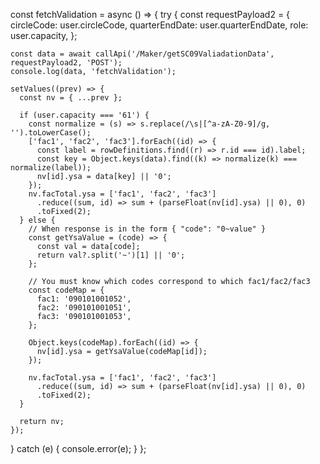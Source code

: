 const fetchValidation = async () => {
  try {
    const requestPayload2 = {
      circleCode: user.circleCode,
      quarterEndDate: user.quarterEndDate,
      role: user.capacity,
    };

    const data = await callApi('/Maker/getSC09ValiadationData', requestPayload2, 'POST');
    console.log(data, 'fetchValidation');

    setValues((prev) => {
      const nv = { ...prev };

      if (user.capacity === '61') {
        const normalize = (s) => s.replace(/\s|[^a-zA-Z0-9]/g, '').toLowerCase();
        ['fac1', 'fac2', 'fac3'].forEach((id) => {
          const label = rowDefinitions.find((r) => r.id === id).label;
          const key = Object.keys(data).find((k) => normalize(k) === normalize(label));
          nv[id].ysa = data[key] || '0';
        });
        nv.facTotal.ysa = ['fac1', 'fac2', 'fac3']
          .reduce((sum, id) => sum + (parseFloat(nv[id].ysa) || 0), 0)
          .toFixed(2);
      } else {
        // When response is in the form { "code": "0~value" }
        const getYsaValue = (code) => {
          const val = data[code];
          return val?.split('~')[1] || '0';
        };

        // You must know which codes correspond to which fac1/fac2/fac3
        const codeMap = {
          fac1: '090101001052',
          fac2: '090101001051',
          fac3: '090101001053',
        };

        Object.keys(codeMap).forEach((id) => {
          nv[id].ysa = getYsaValue(codeMap[id]);
        });

        nv.facTotal.ysa = ['fac1', 'fac2', 'fac3']
          .reduce((sum, id) => sum + (parseFloat(nv[id].ysa) || 0), 0)
          .toFixed(2);
      }

      return nv;
    });
  } catch (e) {
    console.error(e);
  }
};